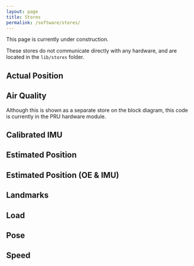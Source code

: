 ```yaml
---
layout: page
title: Stores
permalink: /software/stores/
---
```


This page is currently under construction.

These stores do not communicate directly with any hardware, and are located in the `lib/stores` folder.

## Actual Position

## Air Quality

Although this is shown as a separate store on the block diagram, this code is currently in the PRU hardware module.

## Calibrated IMU

## Estimated Position

## Estimated Position (OE & IMU)

## Landmarks

## Load

## Pose

## Speed
